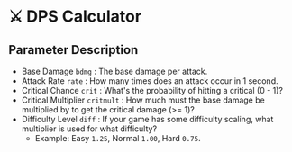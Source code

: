 # ⚔️ DPS Calculator

## Parameter Description

- Base Damage `bdmg` : The base damage per attack.
- Attack Rate  `rate` : How many times does an attack occur in 1 second.
- Critical Chance `crit` : What's the probability of hitting a critical (0 - 1)?
- Critical Multiplier `critmult` : How much must the base damage be multiplied by to get the critical damage (>= 1)?
- Difficulty Level `diff` : If your game has some difficulty scaling, what multiplier is used for what difficulty?
  - Example: Easy `1.25`, Normal `1.00`, Hard `0.75`.
